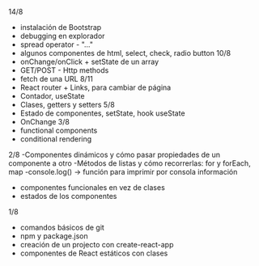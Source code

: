 
14/8
- instalación de Bootstrap
- debugging en explorador
- spread operator - "..."
- algunos componentes de html, select, check, radio button
10/8
- onChange/onClick + setState de un array
- GET/POST - Http methods
- fetch de una URL
8/11
- React router + Links, para cambiar de página
- Contador, useState
- Clases, getters y setters
5/8
- Estado de componentes, setState, hook useState
- OnChange
3/8
- functional components
- conditional rendering

2/8
-Componentes dinámicos y cómo pasar propiedades de un componente a otro
-Métodos de listas y cómo recorrerlas: for y forEach, map
-console.log() -> función para imprimir por consola información
- componentes funcionales en vez de clases
- estados de los componentes

1/8
- comandos básicos de git
- npm y package.json
- creación de un projecto con create-react-app
- componentes de React estáticos con clases